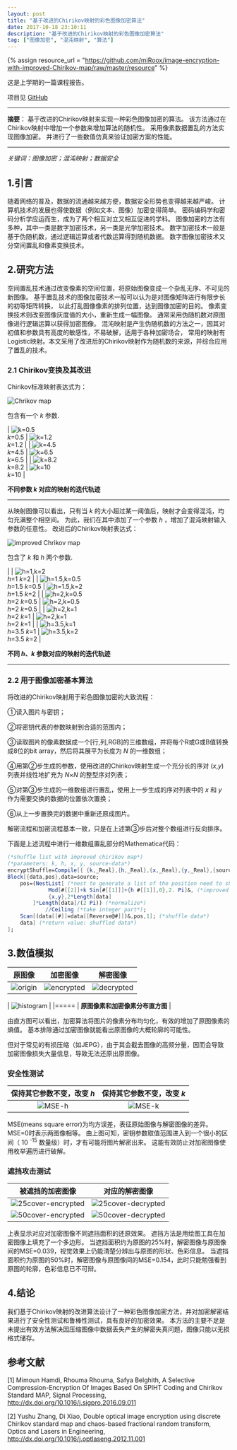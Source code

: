```yaml
---
layout: post
title: "基于改进的Chirikov映射的彩色图像加密算法"
date: 2017-10-18 23:10:11
description: "基于改进的Chirikov映射的彩色图像加密算法"
tag: ["图像加密", "混沌映射", "算法"]
---
```


{% assign resource_url = "https://github.com/miRoox/image-encryption-with-improved-Chirikov-map/raw/master/resource" %}

这是上学期的一篇课程报告。

项目见 [GitHub](https://github.com/miRoox/image-encryption-with-improved-Chirikov-map)

----

**摘要**：
基于改进的Chirikov映射来实现一种彩色图像加密的算法。
该方法通过在Chirikov映射中增加一个参数来增加算法的随机性。
采用像素数据置乱的方法实现图像加密。
并进行了一些数值仿真来验证加密方案的性能。

----

*关键词：图像加密；混沌映射；数据安全*

## 1.引言

随着网络的普及，数据的流通越来越方便，数据安全形势也变得越来越严峻。
计算机技术的发展也得使数据（例如文本、图像）加密变得简单。
密码编码学和密码分析学应运而生，成为了两个相互对立又相互促进的学科。
图像加密的方法有多种，其中一类是数字加密技术，另一类是光学加密技术。
数字加密技术一般是基于伪随机数，通过逻辑运算或者代数运算得到随机数据。
数字图像加密技术又分空间置乱和像素变换技术。

## 2.研究方法

空间置乱技术通过改变像素的空间位置，将原始图像变成一个杂乱无序、不可见的新图像。
基于置乱技术的图像加密技术一般可以认为是对图像矩阵进行有限步长的初等矩阵转换，
以此打乱图像像素的排列位置，达到图像加密的目的。
像素变换技术则改变图像灰度值的大小，重新生成一幅图像。
通常采用伪随机数对原图像进行逻辑运算以获得加密图像。
混沌映射是产生伪随机数的方法之一，因其对初值和参数具有高度的敏感性，不易破解，适用于各种加密场合，
常用的映射有Logistic映射。本文采用了改进后的Chirikov映射作为随机数的来源，并综合应用了置乱的技术。

### 2.1 Chirikov变换及其改进

Chirikov标准映射表达式为：

![Chrikov map]({{resource_url}}/chirikov.png)

包含有一个 _k_ 参数.

| ![k=0.5]({{resource_url}}/k=0.5.png) <br/> _k_=0.5 | ![k=1.2]({{resource_url}}/k=1.2.png) <br/> _k_=1.2 |
| ![k=4.5]({{resource_url}}/k=4.5.png) <br/> _k_=4.5 | ![k=6.5]({{resource_url}}/k=6.5.png) <br/> _k_=6.5 |
| ![k=8.2]({{resource_url}}/k=8.2.png) <br/> _k_=8.2 | ![k=10]({{resource_url}}/k=10.png) <br/> _k_=10    |

**不同参数 _k_ 对应的映射的迭代轨迹**

----

从映射图像可以看出，只有当 _k_ 的大小超过某一阈值后，映射才会变得混沌，均匀充满整个相空间。
为此，我们在其中添加了一个参数 _h_ ，增加了混沌映射输入参数的任意性。
改进后的Chirikov映射表达式：

![improved Chrikov map]({{resource_url}}/improved-chirikov.png)

包含了 _k_ 和 _h_ 两个参数.

| | ![h=1,k=2]({{resource_url}}/h=1,k=2.png) <br/> _h_=1 _k_=2 |
| ![h=1.5,k=0.5]({{resource_url}}/h=1.5,k=0.5.png) <br/> _h_=1.5 _k_=0.5 | ![h=1.5,k=2]({{resource_url}}/h=1.5,k=2.png) <br/> _h_=1.5 _k_=2 |
| ![h=2,k=0.5]({{resource_url}}/h=2,k=0.5.png) <br/> _h_=2 _k_=0.5 | ![h=2,k=0.5]({{resource_url}}/h=2,k=0.5.png) <br/> _h_=2 _k_=0.5 |
| ![h=2,k=1]({{resource_url}}/h=2,k=1.png) <br/> _h_=2 _k_=1 | ![h=2,k=1]({{resource_url}}/h=2,k=1.png) <br/> _h_=2 _k_=1 |
| ![h=3.5,k=1]({{resource_url}}/h=3.5,k=1.png) <br/> _h_=3.5 _k_=1 | ![h=3.5,k=2]({{resource_url}}/h=3.5,k=2.png) <br/> _h_=3.5 _k_=2 |

**不同 _h_、_k_ 参数对应的映射的迭代轨迹**

----

### 2.2 用于图像加密基本算法

将改进的Chirikov映射用于彩色图像加密的大致流程：

①读入图片与密钥；

②将密钥代表的参数映射到合适的范围内；

③读取图片的像素数据成一个\[行,列,RGB\]的三维数组，并将每个R或G或B值转换成8位的bit array，然后将其展平为长度为 _N_ 的一维数组；

④用第②步生成的参数，使用改进的Chirikov映射生成一个充分长的序对 (_x_,_y_) 列表并线性地扩充为 *N*×*N* 的整型序对列表；

⑤对第③步生成的一维数组进行置乱，使用上一步生成的序对列表中的 _x_ 和 _y_ 作为需要交换的数据的位置依次置换；

⑥从上一步置换完的数据中重新还原成图片。

解密流程和加密流程基本一致，只是在上述第③步后对整个数组进行反向排序。

下面是上述流程中进行一维数组置乱部分的Mathematica代码：

```mathematica
(*shuffle list with improved chirikov map*)
(*parameters: k, h, x, y, source-data*)
encryptShuffle=Compile[{ {k,_Real},{h,_Real},{x,_Real},{y,_Real},{source,_Integer,1} },
Block[{data,pos},data=source;
    pos=(NestList[ (*nest to generate a list of the position need to shuttle*)
             Mod[#[[2]]+k Sin[#[[1]]]+{h #[[1]],0},2. Pi]&, (*improved Chirikov map*)
             {x,y},2*Length[data]
        ]*Length[data]/(2 Pi)) (*normalize*)
            //Ceiling (*take integer part*);
    Scan[(data[[#]]=data[[Reverse@#]])&,pos,1]; (*shuffle data*)
    data] (*return value: shuffled data*)
];
```

## 3.数值模拟

| 原图像 | 加密图像 | 解密图像 |
|:------:|:--------:|:--------:|
| ![origin]({{resource_url}}/origin.png) | ![encrypted]({{resource_url}}/encrypted.png) | ![decrypted]({{resource_url}}/origin.png) |

| ![histogram]({{resource_url}}/histogram.png) |
|=====
| **原图像素和加密像素分布直方图** |

由直方图可以看出，加密算法将图片的像素分布均匀化，有效的增加了原图像素的熵值。
基本排除通过加密图像就能看出原图像的大概轮廓的可能性。

但对于常见的有损压缩（如JEPG），由于其会截去图像的高频分量，因而会导致加密图像损失大量信息，导致无法还原出原图像。

### 安全性测试

| 保持其它参数不变，改变 _h_ | 保持其它参数不变，改变 _k_ |
|:--------------------------:|:--------------------------:|
| ![MSE-h]({{resource_url}}/mse-h.png) | ![MSE-k]({{resource_url}}/mse-k.png) |

MSE(means square error)为均方误差，表征原始图像与解密图像的差异。MSE=0时表示两图像相等。
由上图可知，密钥参数取值范围进入到一个很小的区间（ 10 <sup>-15</sup> 数量级）时，才有可能将图片解密出来。
这能有效防止对加密图像使用枚举遍历进行破解。

### 遮挡攻击测试

| 被遮挡的加密图像 | 对应的解密图像 |
|:----------------:|:--------------:|
| ![25cover-encrypted]({{resource_url}}/25cover-encrypted.png) | ![25cover-decrypted]({{resource_url}}/25cover-decrypted.png) |
| ![50cover-encrypted]({{resource_url}}/50cover-encrypted.png) | ![50cover-decrypted]({{resource_url}}/50cover-decrypted.png) |

上表显示对应对加密图像不同遮挡面积的还原效果。
遮挡方法是用绘图工具在加密图像上填充了一个多边形。
当遮挡面积约为原图的25%时，解密图像与原图像间的MSE=0.039，视觉效果上仍能清楚分辨出与原图的形状、色彩信息。
当遮挡面积约为原图的50%时，解密图像与原图像间的MSE=0.154，此时只能勉强看到原图的轮廓，色彩信息已不可辩。

## 4.结论

我们基于Chirikov映射的改进算法设计了一种彩色图像加密方法，并对加密解密结果进行了安全性测试和鲁棒性测试，具有良好的加密效果。
本方法的主要不足是未提出有效方法解决因压缩图像中数据丢失产生的解密失真问题，图像只能以无损格式储存。

## 参考文献

\[1] Mimoun Hamdi, Rhouma Rhouma, Safya Belghith, A Selective Compression-Encryption Of Images Based On SPIHT Coding and Chirikov Standard MAP, Signal Processing, <http://dx.doi.org/10.1016/j.sigpro.2016.09.011> 

\[2] Yushu Zhang, Di Xiao, Double optical image encryption using discrete Chirikov standard map and chaos-based fractional random transform, Optics and Lasers in Engineering, <http://dx.doi.org/10.1016/j.optlaseng.2012.11.001> 

